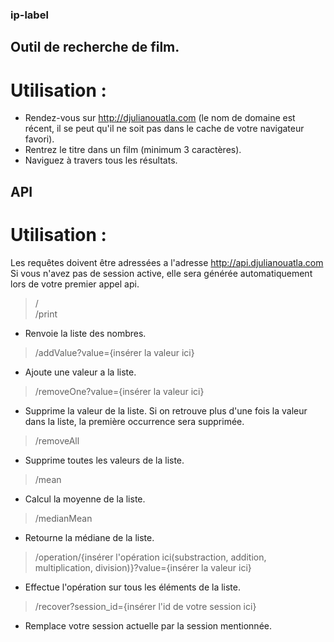 ### ip-label

## Outil de recherche de film.

# Utilisation :

- Rendez-vous sur http://djulianouatla.com (le nom de domaine est récent, il se peut qu'il ne soit pas dans le cache de votre navigateur favori).
- Rentrez le titre dans un film (minimum 3 caractères).
- Naviguez à travers tous les résultats.

## API

# Utilisation :

Les requêtes doivent être adressées a l'adresse http://api.djulianouatla.com
Si vous n'avez pas de session active, elle sera générée automatiquement lors de votre premier appel api.

> /
> <br>
> /print

- Renvoie la liste des nombres.

> /addValue?value={insérer la valeur ici}

- Ajoute une valeur a la liste.

> /removeOne?value={insérer la valeur ici}

- Supprime la valeur de la liste. Si on retrouve plus d'une fois la valeur dans la liste, la première occurrence sera supprimée.

> /removeAll

- Supprime toutes les valeurs de la liste.

> /mean

- Calcul la moyenne de la liste.

> /medianMean

- Retourne la médiane de la liste.

> /operation/{insérer l'opération ici(substraction, addition, multiplication, division)}?value={insérer la valeur ici}

- Effectue l'opération sur tous les éléments de la liste.

> /recover?session_id={insérer l'id de votre session ici}

- Remplace votre session actuelle par la session mentionnée.
